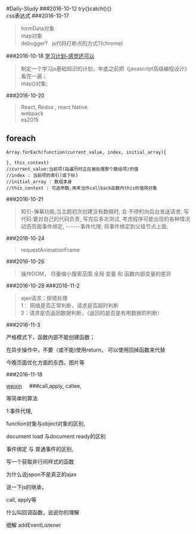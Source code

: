 #Daily-Study
###2016-10-12
try{}catch(){}    
css表达式
###2016-10-17    
>formData对象    
map对象    
debugger?   js代码打断点的方式?(chrome)    

###2016-10-18
[学习计划-感觉还可以](http://www.cnblogs.com/lvdabao/p/5817631.html)    

>制定一个学习js基础知识的计划，年底之前把《javascript高级编程设计》看完一遍；    
map()对象;   

###2016-10-20
>React, Redux , react Native    
webpack    
es2015
## foreach

```
Array.forEach(function(current_value, index, initial_array){
  
}, this_context)
//current_value:当前项(指遍历时正在被处理那个数组项)的值
//index : 当前项的索引(或下标)
//initial_array : 数组本身
//this_context : 可选参数.用来当作callback函数内this的值得对象
```
###2016-10-21
> 知引-弹幕功能,当主题初次创建没有数据时, 会 不停的向后台发送请求;
写代码:要对自己的代码负责,  写完后多次测试, 考虑程序可能出现的各种情况   
动态页面事件绑定, ------事件代理; 将事件绑定到父级节点上面;    

###2016-10-24
>requestAnimationFrame   

###2016-10-26    
>操作DOM， 尽量缩小搜索范围
全局 变量 和 函数内部变量的差异

###2016-10-28
###2016-11-2    
>ajax请求：排错处理    
1： 网络是否正常判断，请求是否超时判断    
2：请求是否返回数据判断，（返回的是否是有用数据的判断）

###2016-11-3

严格模式下，函数内部不能创建函数；

在异步操作中，不要（或不能)使用return， 可以使用回掉函数来代替

今晚页面优化方面的东西，图片等

###2016-11-18

[weixin](http://www.cnblogs.com/txw1958/p/wechat-tutorial.html)    
###call,apply, callee,

等简单的算法

1:事件代理, 

function对象与object对象的区别, 

document load 与document ready的区别

事件绑定 与 普通事件的区别, 

写一个获取非行间样式的函数

为什么说jspon不是真正的ajax

说一下js的继承， 

call, apply等

什么叫回调函数，说说你的理解

细解 addEventListener 

